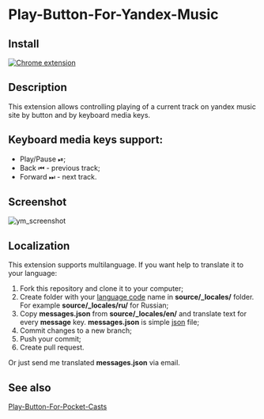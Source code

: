 Play-Button-For-Yandex-Music
============================

## Install
[![Chrome extension](https://user-images.githubusercontent.com/1530314/148227598-da334e7a-9cc7-4e76-8278-56ab13e9db31.png)](https://chrome.google.com/webstore/detail/playpause-button-for-yand/ofiimbenfigghacebjfkihnklgifkcnh)

## Description

This extension allows controlling playing of a current track on yandex music site by button and by keyboard media keys.

## Keyboard media keys support:
 - Play/Pause ⏯;
 - Back ⏮ - previous track;
 - Forward ⏭ - next track.

## Screenshot
![ym_screenshot](https://user-images.githubusercontent.com/1530314/148223680-196a735c-0258-4c8c-837d-d6091cc422d1.png)

## Localization
This extension supports multilanguage. If you want help to translate it to your language:

1. Fork this repository and clone it to your computer;
2. Create folder with your [language code](https://developer.chrome.com/webstore/i18n?csw=1#localeTable) name in **source/_locales/** folder. For example **source/_locales/ru/** for Russian;
3. Copy **messages.json** from **source/_locales/en/** and translate text for every **message** key. **messages.json** is simple [json](https://en.wikipedia.org/wiki/JSON) file;
4. Commit changes to a new branch;
5. Push your commit;
6. Create pull request.

Or just send me translated **messages.json** via email.

## See also
[Play-Button-For-Pocket-Casts](https://github.com/illuzor/Play-Button-For-Pocket-Casts)
